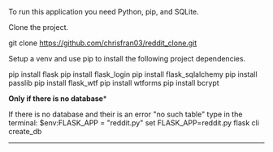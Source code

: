 To run this application you need Python, pip, and SQLite.

Clone the project.

git clone https://github.com/chrisfran03/reddit_clone.git

Setup a venv and use pip to install the following project dependencies.

pip install flask
pip install flask_login
pip install flask_sqlalchemy 
pip install passlib
pip install flask_wtf
pip install wtforms
pip install bcrypt







****Only if there is no database*****

If there is no database and their is an error "no such table"
type in the terminal:
$env:FLASK_APP = "reddit.py"
set FLASK_APP=reddit.py
flask cli create_db

*************************************






